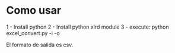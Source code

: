 # Como usar

1 - Install python
2 - Install python xlrd module
3 - execute:
python excel_convert.py -i <excelfilename> -o <ouputfilename>

El formato de salida es csv.
